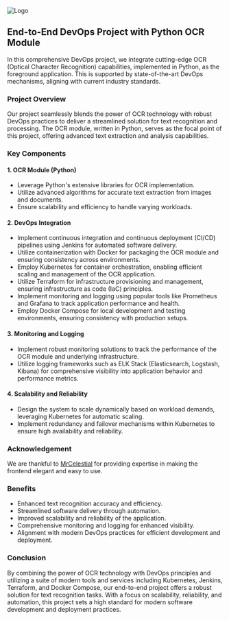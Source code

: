 ![Logo](https://github.com/Terminal127/OCR/blob/main/OCR/static/ocrbanner.png)

## End-to-End DevOps Project with Python OCR Module

In this comprehensive DevOps project, we integrate cutting-edge OCR (Optical Character Recognition) capabilities, implemented in Python, as the foreground application. This is supported by state-of-the-art DevOps mechanisms, aligning with current industry standards.

### Project Overview

Our project seamlessly blends the power of OCR technology with robust DevOps practices to deliver a streamlined solution for text recognition and processing. The OCR module, written in Python, serves as the focal point of this project, offering advanced text extraction and analysis capabilities.

### Key Components

#### 1. OCR Module (Python)
- Leverage Python's extensive libraries for OCR implementation.
- Utilize advanced algorithms for accurate text extraction from images and documents.
- Ensure scalability and efficiency to handle varying workloads.

#### 2. DevOps Integration
- Implement continuous integration and continuous deployment (CI/CD) pipelines using Jenkins for automated software delivery.
- Utilize containerization with Docker for packaging the OCR module and ensuring consistency across environments.
- Employ Kubernetes for container orchestration, enabling efficient scaling and management of the OCR application.
- Utilize Terraform for infrastructure provisioning and management, ensuring infrastructure as code (IaC) principles.
- Implement monitoring and logging using popular tools like Prometheus and Grafana to track application performance and health.
- Employ Docker Compose for local development and testing environments, ensuring consistency with production setups.

#### 3. Monitoring and Logging
- Implement robust monitoring solutions to track the performance of the OCR module and underlying infrastructure.
- Utilize logging frameworks such as ELK Stack (Elasticsearch, Logstash, Kibana) for comprehensive visibility into application behavior and performance metrics.

#### 4. Scalability and Reliability
- Design the system to scale dynamically based on workload demands, leveraging Kubernetes for automatic scaling.
- Implement redundancy and failover mechanisms within Kubernetes to ensure high availability and reliability.

### Acknowledgement

We are thankful to [MrCelestial](https://github.com/MrCelestial/MrCelestial) for providing expertise in making the frontend elegant and easy to use.

### Benefits

- Enhanced text recognition accuracy and efficiency.
- Streamlined software delivery through automation.
- Improved scalability and reliability of the application.
- Comprehensive monitoring and logging for enhanced visibility.
- Alignment with modern DevOps practices for efficient development and deployment.

### Conclusion

By combining the power of OCR technology with DevOps principles and utilizing a suite of modern tools and services including Kubernetes, Jenkins, Terraform, and Docker Compose, our end-to-end project offers a robust solution for text recognition tasks. With a focus on scalability, reliability, and automation, this project sets a high standard for modern software development and deployment practices.
